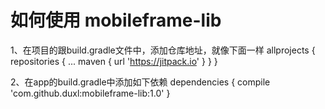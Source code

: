 # 如何使用 mobileframe-lib
1、在项目的跟build.gradle文件中，添加仓库地址，就像下面一样
allprojects {
		repositories {
			...
			maven { url 'https://jitpack.io' }
		}
}

2、在app的build.gradle中添加如下依赖
dependencies {
		compile 'com.github.duxl:mobileframe-lib:1.0'
}
